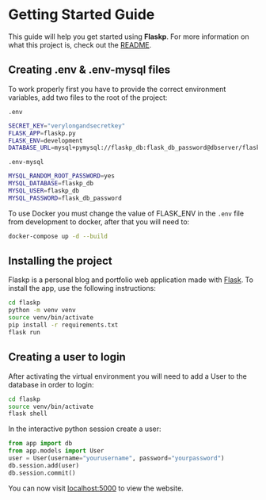 # Getting Started Guide

This guide will help you get started using **Flaskp**. For more information on what this project is, check out the [README](../README.md).

## Creating .env & .env-mysql files

To work properly first you have to provide the correct environment variables, add two files to the root of the project:

`.env`

``` sh
SECRET_KEY="verylongandsecretkey"
FLASK_APP=flaskp.py
FLASK_ENV=development
DATABASE_URL=mysql+pymysql://flaskp_db:flask_db_password@dbserver/flaskp_db
```

`.env-mysql`

``` sh
MYSQL_RANDOM_ROOT_PASSWORD=yes
MYSQL_DATABASE=flaskp_db
MYSQL_USER=flaskp_db
MYSQL_PASSWORD=flask_db_password
```

To use Docker you must change the value of FLASK_ENV in the `.env` file from development to docker, after that you will need to:

``` sh
docker-compose up -d --build
```

## Installing the project

Flaskp is a personal blog and portfolio web application made with [Flask](https://flask.palletsprojects.com). To install the app, use the following instructions:

``` sh
cd flaskp
python -m venv venv
source venv/bin/activate
pip install -r requirements.txt
flask run
```

## Creating a user to login

After activating the virtual environment you will need to add a User to the database in order to login:

``` sh
cd flaskp
source venv/bin/activate
flask shell
```

In the interactive python session create a user:

``` python
from app import db
from app.models import User
user = User(username="yourusername", password="yourpassword")
db.session.add(user)
db.session.commit()
```

You can now visit [localhost:5000](http://localhost:5000) to view the website.
